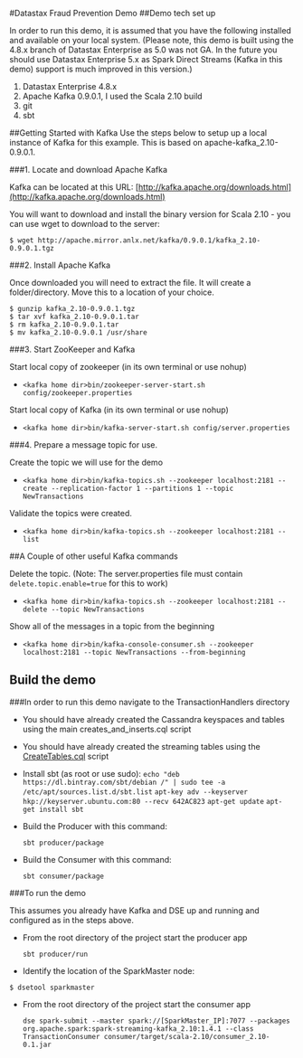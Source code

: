 #Datastax Fraud Prevention Demo
##Demo tech set up

In order to run this demo, it is assumed that you have the following installed and available on your local system. (Please note, this demo is built using the 4.8.x branch of Datastax Enterprise as 5.0 was not GA. In the future you should use Datastax Enterprise 5.x as Spark Direct Streams (Kafka in this demo) support is much improved in this version.)

  1. Datastax Enterprise 4.8.x
  2. Apache Kafka 0.9.0.1, I used the Scala 2.10 build
  3. git
  4. sbt

##Getting Started with Kafka
Use the steps below to setup up a local instance of Kafka for this example. This is based on apache-kafka_2.10-0.9.0.1.

###1. Locate and download Apache Kafka

Kafka can be located at this URL: [http://kafka.apache.org/downloads.html](http://kafka.apache.org/downloads.html)

You will want to download and install the binary version for Scala 2.10 - you can use wget to download to the server:

```
$ wget http://apache.mirror.anlx.net/kafka/0.9.0.1/kafka_2.10-0.9.0.1.tgz
```

###2. Install Apache Kafka

Once downloaded you will need to extract the file. It will create a folder/directory. Move this to a location of your choice.

```
$ gunzip kafka_2.10-0.9.0.1.tgz
$ tar xvf kafka_2.10-0.9.0.1.tar
$ rm kafka_2.10-0.9.0.1.tar
$ mv kafka_2.10-0.9.0.1 /usr/share
```

###3. Start ZooKeeper and Kafka

Start local copy of zookeeper (in its own terminal or use nohup)

  * `<kafka home dir>bin/zookeeper-server-start.sh config/zookeeper.properties`

Start local copy of Kafka (in its own terminal or use nohup)

  * `<kafka home dir>bin/kafka-server-start.sh config/server.properties`

###4. Prepare a message topic for use.

Create the topic we will use for the demo

  * `<kafka home dir>bin/kafka-topics.sh --zookeeper localhost:2181 --create --replication-factor 1 --partitions 1 --topic NewTransactions`

Validate the topics were created. 

  * `<kafka home dir>bin/kafka-topics.sh --zookeeper localhost:2181 --list`
  
##A Couple of other useful Kafka commands

Delete the topic. (Note: The server.properties file must contain `delete.topic.enable=true` for this to work)

  * `<kafka home dir>bin/kafka-topics.sh --zookeeper localhost:2181 --delete --topic NewTransactions`
  
Show all of the messages in a topic from the beginning

  * `<kafka home dir>bin/kafka-console-consumer.sh --zookeeper localhost:2181 --topic NewTransactions --from-beginning`
  

## Build the demo

###In order to run this demo navigate to the TransactionHandlers directory

  * You should have already created the Cassandra keyspaces and tables using the main creates_and_inserts.cql script
  * You should have already created the streaming tables using the [CreateTables.cql](CreateTables.cql) script 
  * Install sbt (as root or use sudo):
  `echo "deb https://dl.bintray.com/sbt/debian /" | sudo tee -a /etc/apt/sources.list.d/sbt.list`
  `apt-key adv --keyserver hkp://keyserver.ubuntu.com:80 --recv 642AC823`
  `apt-get update`
  `apt-get install sbt`

  * Build the Producer with this command:
  
    `sbt producer/package`
      
  * Build the Consumer with this command:
  
    `sbt consumer/package`
  
###To run the demo

This assumes you already have Kafka and DSE up and running and configured as in the steps above.

  * From the root directory of the project start the producer app 
  
    `sbt producer/run`
    
  * Identify the location of the SparkMaster node:
  ```
  $ dsetool sparkmaster
  
  ```
  * From the root directory of the project start the consumer app
  
    `dse spark-submit --master spark://[SparkMaster_IP]:7077 --packages org.apache.spark:spark-streaming-kafka_2.10:1.4.1 --class TransactionConsumer consumer/target/scala-2.10/consumer_2.10-0.1.jar`
    
  
